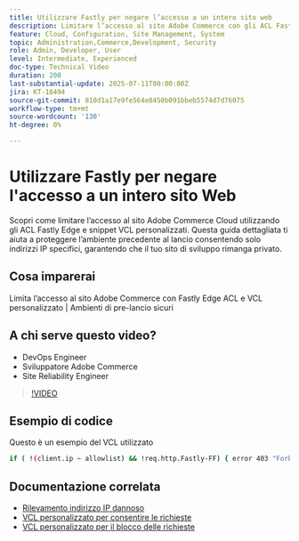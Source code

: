 ```yaml
---
title: Utilizzare Fastly per negare l’accesso a un intero sito web
description: Limitare l’accesso al sito Adobe Commerce con gli ACL Fastly Edge e un VCL personalizzato
feature: Cloud, Configuration, Site Management, System
topic: Administration,Commerce,Development, Security
role: Admin, Developer, User
level: Intermediate, Experienced
doc-type: Technical Video
duration: 200
last-substantial-update: 2025-07-11T00:00:00Z
jira: KT-18494
source-git-commit: 810d1a17e9fe564e8450b091bbeb5574d7d76075
workflow-type: tm+mt
source-wordcount: '130'
ht-degree: 0%

---
```



# Utilizzare Fastly per negare l&#39;accesso a un intero sito Web

Scopri come limitare l’accesso al sito Adobe Commerce Cloud utilizzando gli ACL Fastly Edge e snippet VCL personalizzati. Questa guida dettagliata ti aiuta a proteggere l’ambiente precedente al lancio consentendo solo indirizzi IP specifici, garantendo che il tuo sito di sviluppo rimanga privato.

## Cosa imparerai

Limita l’accesso al sito Adobe Commerce con Fastly Edge ACL e VCL personalizzato | Ambienti di pre-lancio sicuri

## A chi serve questo video?

* DevOps Engineer
* Sviluppatore Adobe Commerce
* Site Reliability Engineer

>[!VIDEO](https://video.tv.adobe.com/v/3464787/?learn=on&enablevpops&captions=ita)

## Esempio di codice

Questo è un esempio del VCL utilizzato

```BASH
if ( !(client.ip ~ allowlist) && !req.http.Fastly-FF) { error 403 "Forbidden";}
```

## Documentazione correlata

* [Rilevamento indirizzo IP dannoso](https://experienceleague.adobe.com/it/docs/commerce-learn/tutorials/tools/new-relic/malicious-ip)
* [VCL personalizzato per consentire le richieste](https://experienceleague.adobe.com/it/docs/commerce-on-cloud/user-guide/cdn/custom-vcl-snippets/fastly-vcl-allowlist)
* [VCL personalizzato per il blocco delle richieste](https://experienceleague.adobe.com/it/docs/commerce-on-cloud/user-guide/cdn/custom-vcl-snippets/fastly-vcl-blocking)